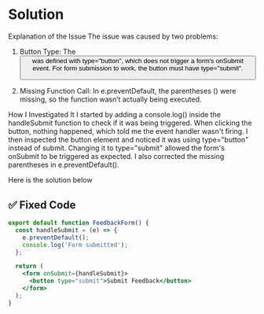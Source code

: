 # Solution

Explanation of the Issue
The issue was caused by two problems:
1. Button Type: The <code><button></code> was defined with type="button", which does not trigger a form's onSubmit event. For form submission to work, the button must have type="submit".
   
2. Missing Function Call: In e.preventDefault, the parentheses () were missing, so the function wasn’t actually being executed.

How I Investigated It
I started by adding a console.log() inside the handleSubmit function to check if it was being triggered. When clicking the button, nothing happened, which told me the event handler wasn't firing. I then inspected the button element and noticed it was using type="button" instead of submit. Changing it to type="submit" allowed the form's onSubmit to be triggered as expected. I also corrected the missing parentheses in e.preventDefault().

Here is the solution below

## ✅ Fixed Code

```jsx
export default function FeedbackForm() {
  const handleSubmit = (e) => {
    e.preventDefault();
    console.log('Form submitted');
  };

  return (
    <form onSubmit={handleSubmit}>
      <button type="submit">Submit Feedback</button>
    </form>
  );
}
